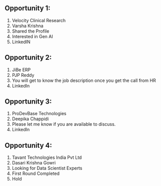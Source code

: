## Opportunity 1:

1. Velocity Clinical Research
2. Varsha Krishna
3. Shared the Profile
4. Interested in Gen AI
5. LinkedIN


## Opportunity 2:

1. JiBe ERP
2. PJP Reddy
3. You will get to know the job description once you get the call from HR
4. LinkedIn

 ## Opportunity 3: 
 
1. ProDevBase Technologies
2. Deepika Chappidi
3. Please let me know if you are available to discuss.
4. LinkedIn

## Opportunity 4:
1. Tavant Technologies India Pvt Ltd
2. Dasari Krishna Gowri
3. Looking for Data Scientist Experts
4. First Round Completed
5. Hold

   
